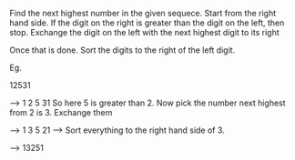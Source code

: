 Find the next highest number in the given sequece. Start from the right hand side. If the digit on the right is greater than the digit on the left, then stop. Exchange the digit on the left with the next highest digit to its right

Once that is done. Sort the digits to the right of the left digit. 

Eg. 

12531

--> 1  2 5  31
  So here 5 is greater than 2. 
  Now pick the number next highest from 2 is 3. 
  Exchange them
  
--> 1  3 5  21
--> Sort everything to the right hand side of 3. 

--> 13251 
